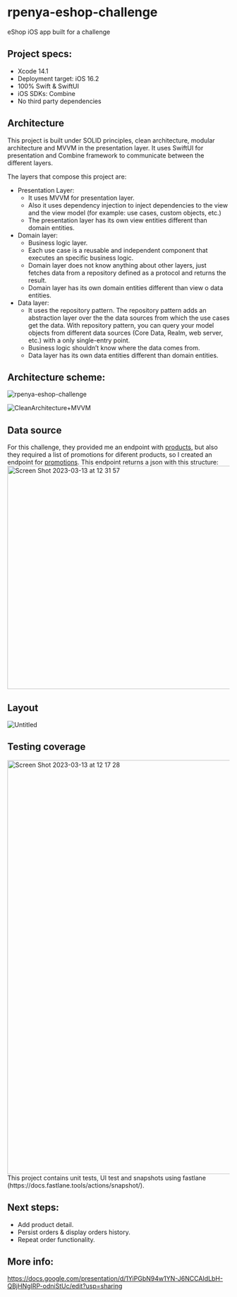 # rpenya-eshop-challenge
eShop iOS app built for a challenge

## Project specs:
- Xcode 14.1
- Deployment target: iOS 16.2
- 100% Swift & SwiftUI
- iOS SDKs: Combine
- No third party dependencies

## Architecture
This project is built under SOLID principles, clean architecture, modular architecture and MVVM in the presentation layer. It uses SwiftUI for presentation and Combine framework to communicate between the different layers.

The layers that compose this project are:
- Presentation Layer:
    - It uses MVVM for presentation layer.
    - Also it uses dependency injection to inject dependencies to the view and the view model (for example: use cases, custom objects, etc.)
    - The presentation layer has its own view entities different than domain entities.
- Domain layer:
    - Business logic layer.
    - Each use case is a reusable and independent component that executes an specific business logic.
    - Domain layer does not know anything about other layers, just fetches data from a repository defined as a protocol and returns the result.
    - Domain layer has its own domain entities different than view o data entities. 
- Data layer:
    - It uses the repository pattern. The repository pattern adds an abstraction layer over the the data sources from which the use cases get the data. With repository pattern, you can query your model objects from different data sources (Core Data, Realm, web server, etc.) with a only single-entry point.
    - Business logic shouldn’t know where the data comes from.
    - Data layer has its own data entities different than domain entities. 

## Architecture scheme:
![rpenya-eshop-challenge](https://user-images.githubusercontent.com/28446011/224689432-744d7c3e-8f95-4598-bcab-406a0e38e077.png)

![CleanArchitecture+MVVM](https://user-images.githubusercontent.com/28446011/224698151-d5e3e50c-c808-4e06-bf3d-f4b735d1cb77.png)

## Data source
For this challenge, they provided me an endpoint with [products](https://gist.githubusercontent.com/palcalde/6c19259bd32dd6aafa327fa557859c2f/raw/ba51779474a150ee4367cda4f4ffacdcca479887/Products.json), but also they required a list of promotions for diferent products, so I created an endpoint for [promotions](https://gist.githubusercontent.com/raulpenya/bd43e4cabd6afbb95ca965eb684fce4a/raw/e5ff063e927943af3485666caa60ce87673cff78/Promotions.json).
This endpoint returns a json with this structure:
<img width="506" alt="Screen Shot 2023-03-13 at 12 31 57" src="https://user-images.githubusercontent.com/28446011/224690085-44286cd3-3692-4762-adb9-1eacf0cefc1a.png">

## Layout
![Untitled](https://user-images.githubusercontent.com/28446011/224695078-c2d1bfc0-34b3-49bd-a11f-5407bb960582.png)

## Testing coverage
<img width="938" alt="Screen Shot 2023-03-13 at 12 17 28" src="https://user-images.githubusercontent.com/28446011/224689566-c8c9874a-26c3-471c-b40f-54df1f6515b4.png">
This project contains unit tests, UI test and snapshots using fastlane (https://docs.fastlane.tools/actions/snapshot/).

## Next steps:
- Add product detail.
- Persist orders & display orders history.
- Repeat order functionality. 

## More info:
https://docs.google.com/presentation/d/1YiPGbN94w1YN-J6NCCAIdLbH-QBjHNgIRP-odniStUc/edit?usp=sharing
